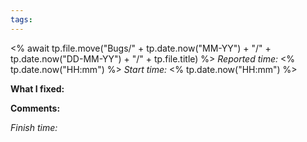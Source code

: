```yaml
---
tags:
---
```

<% await tp.file.move("Bugs/" + tp.date.now("MM-YY") + "/" + tp.date.now("DD-MM-YY") + "/" + tp.file.title) %>
*Reported time:* <% tp.date.now("HH\:mm") %>
*Start time:* <% tp.date.now("HH\:mm") %>

**What I fixed:**

**Comments:**

*Finish time:*